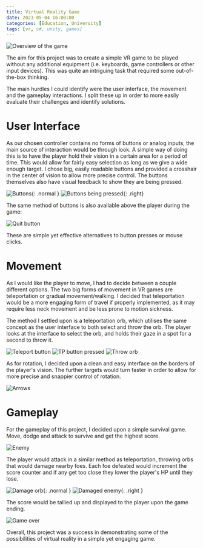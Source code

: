 ```yaml
---
title: Virtual Reality Game
date: 2023-05-04 16:00:00
categories: [Education, University]
tags: [vr, c#, unity, games]
---
```


![Overview of the game](images/2023-05-04-vr-application/overview.png)

The aim for this project was to create a simple VR game to be played without any additional equipment (i.e. keyboards, game controllers or other input devices). This was quite an intriguing task that required some out-of-the-box thinking.

The main hurdles I could identify were the user interface, the movement and the gameplay interactions. I split these up in order to more easily evaluate their challenges and identify solutions.

# User Interface

As our chosen controller contains no forms of buttons or analog inputs, the main source of interaction would be through look. 
A simple way of doing this is to have the player hold their vision in a certain area for a period of time. This would allow for fairly easy selection as long as we give a wide enough target. I chose big, easily readable buttons and provided a crosshair in the center of vision to allow more precise control. The buttons themselves also have visual feedback to show they are being pressed.

![Buttons](images/2023-05-04-vr-application/buttons.png){: .normal }
![Buttons being pressed](images/2023-05-04-vr-application/buttons_pressed.png){: .right}

The same method of buttons is also available above the player during the game:

![Quit button](images/2023-05-04-vr-application/quit.png)

These are simple yet effective alternatives to button presses or mouse clicks.

# Movement

As I would like the player to move, I had to decide between a couple different options. The two big forms of movement in VR games are teleportation or gradual movement/walking. 
I decided that teleportation would be a more engaging form of travel if properly implemented, as it may require less neck movement and be less prone to motion sickness.

The method I settled upon is a teleportation orb, which utilises the same concept as the user interface to both select and throw the orb. 
The player looks at the interface to select the orb, and holds their gaze in a spot for a second to throw it.

![Teleport button](images/2023-05-04-vr-application/tp.png)
![TP button pressed](images/2023-05-04-vr-application/tp_press.png)
![Throw orb](images/2023-05-04-vr-application/throw_tp.png)

As for rotation, I decided upon a clean and easy interface on the borders of the player's vision.
The further targets would turn faster in order to allow for more precise and snappier control of rotation.

![Arrows](images/2023-05-04-vr-application/arrows.png)

# Gameplay

For the gameplay of this project, I decided upon a simple survival game. Move, dodge and attack to survive and get the highest score. 

![Enemy](images/2023-05-04-vr-application/enemy.png)


The player would attack in a similar method as teleportation, throwing orbs that would damage nearby foes. Each foe defeated would increment the score counter and if any get too close they lower the player's HP until they lose.

![Damage orb](images/2023-05-04-vr-application/throw_dmg.png){: .normal }
![Damaged enemy](images/2023-05-04-vr-application/enemy_dmg.png){: .right }

The score would be tallied up and displayed to the player upon the game ending.

![Game over](images/2023-05-04-vr-application/game_over.png)

Overall, this project was a success in demonstrating some of the possibilities of virtual reality in a simple yet engaging game.





